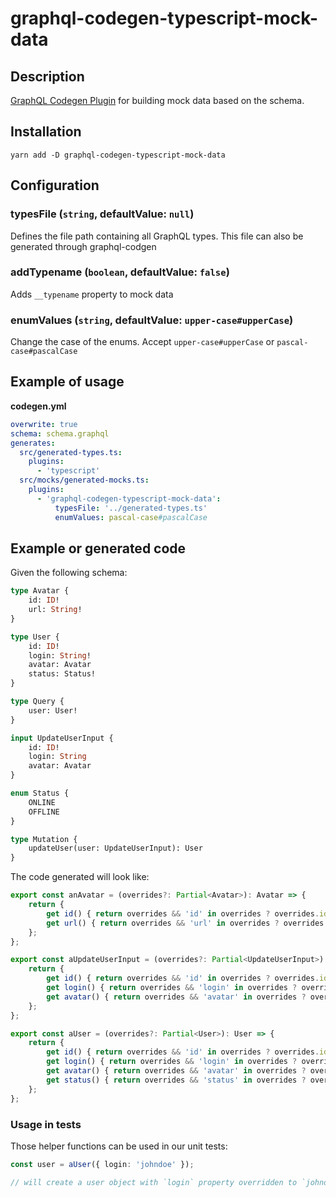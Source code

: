 # graphql-codegen-typescript-mock-data

## Description

[GraphQL Codegen Plugin](https://github.com/dotansimha/graphql-code-generator) for building mock data based on the schema.

## Installation

`yarn add -D graphql-codegen-typescript-mock-data`

## Configuration

### typesFile (`string`, defaultValue: `null`)

Defines the file path containing all GraphQL types. This file can also be generated through graphql-codgen

### addTypename (`boolean`, defaultValue: `false`)

Adds `__typename` property to mock data

### enumValues (`string`, defaultValue: `upper-case#upperCase`)

Change the case of the enums. Accept `upper-case#upperCase` or `pascal-case#pascalCase`

## Example of usage

**codegen.yml**

```yaml
overwrite: true
schema: schema.graphql
generates:
  src/generated-types.ts:
    plugins:
      - 'typescript'
  src/mocks/generated-mocks.ts:
    plugins:
      - 'graphql-codegen-typescript-mock-data':
          typesFile: '../generated-types.ts'
          enumValues: pascal-case#pascalCase
```

## Example or generated code

Given the following schema:

```graphql
type Avatar {
    id: ID!
    url: String!
}

type User {
    id: ID!
    login: String!
    avatar: Avatar
    status: Status!
}

type Query {
    user: User!
}

input UpdateUserInput {
    id: ID!
    login: String
    avatar: Avatar
}

enum Status {
    ONLINE
    OFFLINE
}

type Mutation {
    updateUser(user: UpdateUserInput): User
}
```

The code generated will look like:

```typescript
export const anAvatar = (overrides?: Partial<Avatar>): Avatar => {
    return {
        get id() { return overrides && 'id' in overrides ? overrides.id! : '0550ff93-dd31-49b4-8c38-ff1cb68bdc38'},
        get url() { return overrides && 'url' in overrides ? overrides.url! : 'aliquid'},
    };
};

export const aUpdateUserInput = (overrides?: Partial<UpdateUserInput>): UpdateUserInput => {
    return {
        get id() { return overrides && 'id' in overrides ? overrides.id! : '1d6a9360-c92b-4660-8e5f-04155047bddc'},
        get login() { return overrides && 'login' in overrides ? overrides.login! : 'qui'},
        get avatar() { return overrides && 'avatar' in overrides ? overrides.avatar! : anAvatar()},
    };
};

export const aUser = (overrides?: Partial<User>): User => {
    return {
        get id() { return overrides && 'id' in overrides ? overrides.id! : 'a5756f00-41a6-422a-8a7d-d13ee6a63750'},
        get login() { return overrides && 'login' in overrides ? overrides.login! : 'libero'},
        get avatar() { return overrides && 'avatar' in overrides ? overrides.avatar! : anAvatar()},
        get status() { return overrides && 'status' in overrides ? overrides.status! : Status.ONLINE},
    };
};
```

### Usage in tests

Those helper functions can be used in our unit tests:

```typescript
const user = aUser({ login: 'johndoe' });

// will create a user object with `login` property overridden to `johndoe`
```
